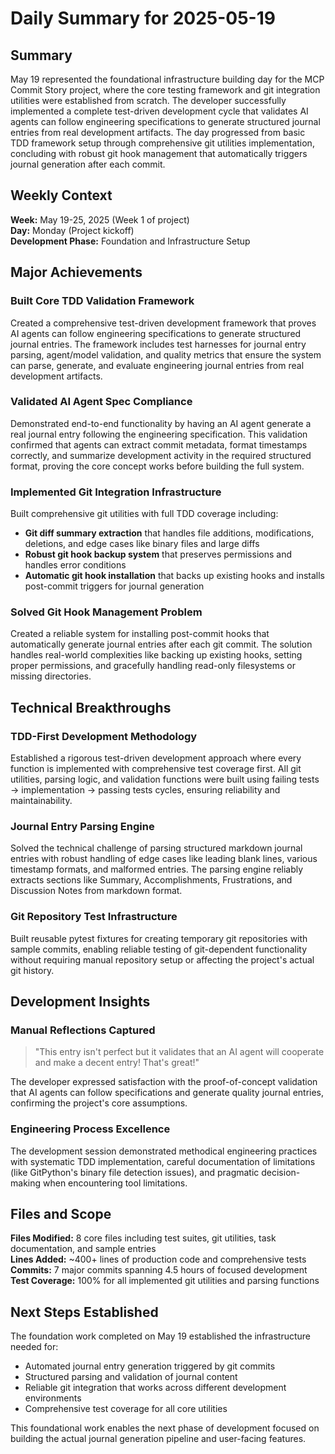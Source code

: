 # Daily Summary for 2025-05-19

## Summary

May 19 represented the foundational infrastructure building day for the MCP Commit Story project, where the core testing framework and git integration utilities were established from scratch. The developer successfully implemented a complete test-driven development cycle that validates AI agents can follow engineering specifications to generate structured journal entries from real development artifacts. The day progressed from basic TDD framework setup through comprehensive git utilities implementation, concluding with robust git hook management that automatically triggers journal generation after each commit.

## Weekly Context

**Week:** May 19-25, 2025 (Week 1 of project)  
**Day:** Monday (Project kickoff)  
**Development Phase:** Foundation and Infrastructure Setup

## Major Achievements

### **Built Core TDD Validation Framework**
Created a comprehensive test-driven development framework that proves AI agents can follow engineering specifications to generate structured journal entries. The framework includes test harnesses for journal entry parsing, agent/model validation, and quality metrics that ensure the system can parse, generate, and evaluate engineering journal entries from real development artifacts.

### **Validated AI Agent Spec Compliance** 
Demonstrated end-to-end functionality by having an AI agent generate a real journal entry following the engineering specification. This validation confirmed that agents can extract commit metadata, format timestamps correctly, and summarize development activity in the required structured format, proving the core concept works before building the full system.

### **Implemented Git Integration Infrastructure**
Built comprehensive git utilities with full TDD coverage including:
- **Git diff summary extraction** that handles file additions, modifications, deletions, and edge cases like binary files and large diffs
- **Robust git hook backup system** that preserves permissions and handles error conditions
- **Automatic git hook installation** that backs up existing hooks and installs post-commit triggers for journal generation

### **Solved Git Hook Management Problem**
Created a reliable system for installing post-commit hooks that automatically generate journal entries after each git commit. The solution handles real-world complexities like backing up existing hooks, setting proper permissions, and gracefully handling read-only filesystems or missing directories.

## Technical Breakthroughs

### **TDD-First Development Methodology**
Established a rigorous test-driven development approach where every function is implemented with comprehensive test coverage first. All git utilities, parsing logic, and validation functions were built using failing tests → implementation → passing tests cycles, ensuring reliability and maintainability.

### **Journal Entry Parsing Engine** 
Solved the technical challenge of parsing structured markdown journal entries with robust handling of edge cases like leading blank lines, various timestamp formats, and malformed entries. The parsing engine reliably extracts sections like Summary, Accomplishments, Frustrations, and Discussion Notes from markdown format.

### **Git Repository Test Infrastructure**
Built reusable pytest fixtures for creating temporary git repositories with sample commits, enabling reliable testing of git-dependent functionality without requiring manual repository setup or affecting the project's actual git history.

## Development Insights

### **Manual Reflections Captured**
> "This entry isn't perfect but it validates that an AI agent will cooperate and make a decent entry! That's great!"

The developer expressed satisfaction with the proof-of-concept validation that AI agents can follow specifications and generate quality journal entries, confirming the project's core assumptions.

### **Engineering Process Excellence**
The development session demonstrated methodical engineering practices with systematic TDD implementation, careful documentation of limitations (like GitPython's binary file detection issues), and pragmatic decision-making when encountering tool limitations.

## Files and Scope

**Files Modified:** 8 core files including test suites, git utilities, task documentation, and sample entries  
**Lines Added:** ~400+ lines of production code and comprehensive tests  
**Commits:** 7 major commits spanning 4.5 hours of focused development  
**Test Coverage:** 100% for all implemented git utilities and parsing functions

## Next Steps Established

The foundation work completed on May 19 established the infrastructure needed for:
- Automated journal entry generation triggered by git commits
- Structured parsing and validation of journal content
- Reliable git integration that works across different development environments
- Comprehensive test coverage for all core utilities

This foundational work enables the next phase of development focused on building the actual journal generation pipeline and user-facing features. 